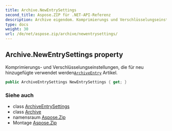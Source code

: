 ```yaml
---
title: Archive.NewEntrySettings
second_title: Aspose.ZIP für .NET-API-Referenz
description: Archive eigendom. Komprimierungs und Verschlüsselungseinstellungen die für neu hinzugefügte verwendet werdenArchiveEntry Artikel.
type: docs
weight: 30
url: /de/net/aspose.zip/archive/newentrysettings/
---
```

## Archive.NewEntrySettings property

Komprimierungs- und Verschlüsselungseinstellungen, die für neu hinzugefügte verwendet werden[`ArchiveEntry`](../../archiveentry/) Artikel.

```csharp
public ArchiveEntrySettings NewEntrySettings { get; }
```

### Siehe auch

* class [ArchiveEntrySettings](../../../aspose.zip.saving/archiveentrysettings/)
* class [Archive](../)
* namensraum [Aspose.Zip](../../archive/)
* Montage [Aspose.Zip](../../../)


